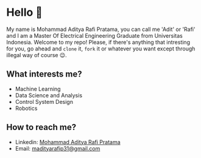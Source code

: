 # Hello :wave:
My name is Mohammad Aditya Rafi Pratama, you can call me 'Adit' or 'Rafi' and I am a Master Of Electrical Engineering Graduate from Universitas Indonesia. Welcome to my repo! Please, if there's anything that intresting for you, go ahead and `clone` it, `fork` it or whatever you want except through illegal way of course :wink:. 

## What interests me?
- Machine Learning
- Data Science and Analysis
- Control System Design
- Robotics

## How to reach me?
* Linkedin: [Mohammad Aditya Rafi Pratama](https://www.linkedin.com/in/mohammad-aditya-rafi-pratama/)
* Email: madityarafip31@gmail.com


